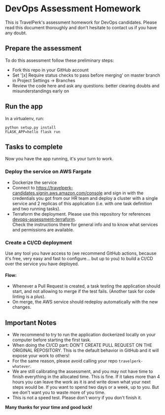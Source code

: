 # DevOps Assessment Homework

This is TravelPerk's assessment homework for DevOps candidates. Please read
this document thoroughly and don't hesitate to contact us if you have any doubt.

## Prepare the assessment

To do this assessment follow these preliminary steps:

  * Fork this repo in your GitHub account
  * Set '[x] Require status checks to pass before merging' on master branch in Project Settings -> Branches
  * Review the code here and ask any questions: better clearing doubts and misunderstandings early on
  

## Run the app

In a virtualenv, run:

    python setup.py install
    FLASK_APP=hello flask run

## Tasks to complete

Now you have the app running, it's your turn to work.

### Deploy the service on AWS Fargate

   * Dockerize the service
   * Connect to https://travelperk-candidates.signin.aws.amazon.com/console
     and sign in with the credentials you got from our HR team and deploy a
     cluster with a single service and 2 replicas of this application (i.e. 
     with one task definition and two running tasks).
   * Terraform the deployment. Please use this repository for references [devops-assessment-terraform][1].  
     Check the instructions there for general info and to know what services and permissions are available.

### Create a CI/CD deployment

Use any tool you have access to (we recommend GitHub actions, because it's free, very easy and fast
to configure... but up to you) to build a CI/CD over the service you have deployed.

#### Flow:

  * Whenever a Pull Request is created, a task testing the application should 
    start, and not allowing to merge if the test fails. (Another task for code 
    linting is a plus).
  * On merge, the AWS service should redeploy automatically with the new changes.

## Important Notes

  * We recommend to try to run the application dockerized locally on your computer
    before starting the first task.
  * When doing the CI/CD part: DON'T CREATE PULL REQUEST ON THE ORIGINAL REPOSITORY.
    This is the default behavior in GitHub and it will expose your work to others!
  * For the same reason, please avoid calling your repo `travelperk-whatever`.
  * We are still calibrating the assessment, and you may not have time
    to finish everything in the allocated time. This is fine. If it takes more than 4 hours you can leave the work as
    it is and write down what your next steps would be. If you want to spend
    two days or a week, up to you. But we don't want you to waste more of you
    time.
  * This is not a speed test. Please don't worry if you don't finish it.

 **Many thanks for your time and good luck!**

[1]: https://github.com/travelperk/devops-assessment-terraform
